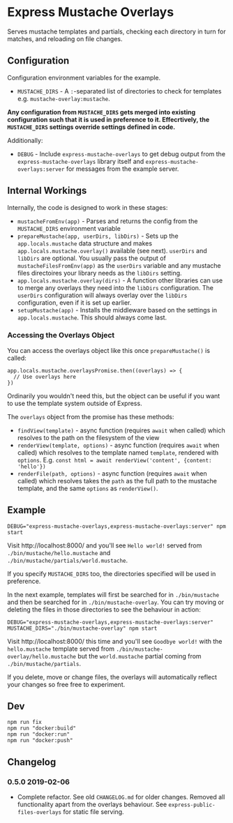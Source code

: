 # Express Mustache Overlays

Serves mustache templates and partials, checking each directory in turn for matches, and reloading on file changes.


## Configuration

Configuration environment variables for the example.

* `MUSTACHE_DIRS` - A `:`-separated list of directories to check for templates e.g. `mustache-overlay:mustache`.

**Any configuration from `MUSTACHE_DIRS` gets merged into existing configuration such that it is used in preference to it. Effecrtively, the `MUSTACHE_DIRS` settings override settings defined in code.**

Additionally:

* `DEBUG` - Include `express-mustache-overlays` to get debug output from the `express-mustache-overlays` library itself and `express-mustache-overlays:server` for messages from the example server.


## Internal Workings

Internally, the code is designed to work in these stages:

* `mustacheFromEnv(app)` - Parses and returns the config from the `MUSTACHE_DIRS` environment variable
* `prepareMustache(app, userDirs, libDirs)` - Sets up the `app.locals.mustache` data structure and makes `app.locals.mustache.overlay()` available (see next). `userDirs` and `libDirs` are optional. You usually pass the output of `mustacheFilesFromEnv(app)` as the `userDirs` variable and any mustache files directoires your library needs as the `libDirs` setting.
* `app.locals.mustache.overlay(dirs)` - A function other libraries can use to merge any overlays they need into the `libDirs` configuration. The `userDirs` configuration will always overlay over the `libDirs` configuration, even if it is set up earlier.
* `setupMustache(app)` - Installs the middleware based on the settings in `app.locals.mustache`. This should always come last.

### Accessing the Overlays Object

You can access the overlays object like this once `prepareMustache()` is called:

```
app.locals.mustache.overlaysPromise.then((overlays) => {
  // Use overlays here
})
```

Ordinarily you wouldn't need this, but the object can be useful if you want to use the template system outside of Express.

The `overlays` object from the promise has these methods:

* `findView(template)` - async function (requires `await` when called) which resolves to the path on the filesystem of the view
* `renderView(template, options)` - async function (requires `await` when called) which resolves to the template named `template`, rendered with `options`. E.g. `const html = await renderView('content', {content: 'hello'})`
* `renderFile(path, options)` - async function (requires `await` when called) which resolves takes the `path` as the full path to the mustache template, and the same `options` as `renderView()`.

## Example

```
DEBUG="express-mustache-overlays,express-mustache-overlays:server" npm start
```

Visit http://localhost:8000/ and you'll see `Hello world!` served from `./bin/mustache/hello.mustache` and `./bin/mustache/partials/world.mustache`.

If you specify `MUSTACHE_DIRS` too, the directories specified will be used in preference.

In the next example, templates will first be searched for in `./bin/mustache` and then be searched for in `./bin/mustache-overlay`. You can try moving or deleting the files in those directories to see the behaviour in action:

```
DEBUG="express-mustache-overlays,express-mustache-overlays:server" MUSTACHE_DIRS="./bin/mustache-overlay" npm start
```

Visit http://localhost:8000/ this time and you'll see `Goodbye world!` with the `hello.mustache` template served from `./bin/mustache-overlay/hello.mustache` but the `world.mustache` partial coming from `./bin/mustache/partials`.

If you delete, move or change files, the overlays will automatically reflect your changes so free free to experiment.


## Dev

```
npm run fix
npm run "docker:build"
npm run "docker:run"
npm run "docker:push"
```


## Changelog

### 0.5.0 2019-02-06

* Complete refactor. See old `CHANGELOG.md` for older changes. Removed all functionality apart from the overlays behaviour. See `express-public-files-overlays` for static file serving.
